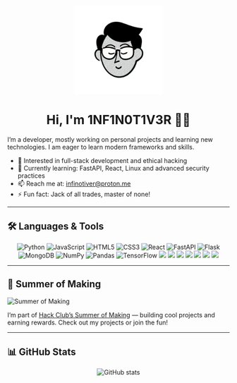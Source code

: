 <p align="center">
  <img src="face-transparent.png" width="200" alt="Profile photo" />
   <h1 align="center"> Hi, I'm 1NF1N0T1V3R 👋🏻</h1>
</p>


I’m a developer, mostly working on personal projects and learning new technologies. I am eager to learn modern frameworks and skills.

- 🧐 Interested in full-stack development and ethical hacking
- 🌱 Currently learning: FastAPI, React, Linux and advanced security practices  
- 📫 Reach me at: [infinotiver@proton.me](mailto:infinotiver@proton.me)  
- ⚡ Fun fact: Jack of all trades, master of none!

---

## 🛠️ Languages & Tools

<div align="center">

<img src="https://img.shields.io/badge/Python-3776AB?style=for-the-badge&logo=python&logoColor=white" alt="Python" height="50" />
<img src="https://img.shields.io/badge/JavaScript-F7DF1E?style=for-the-badge&logo=javascript&logoColor=black" alt="JavaScript" height="50" />
<img src="https://img.shields.io/badge/HTML5-E34F26?style=for-the-badge&logo=html5&logoColor=white" alt="HTML5" height="50" />
<img src="https://img.shields.io/badge/CSS3-1572B6?style=for-the-badge&logo=css3&logoColor=white" alt="CSS3" height="50" />
<img src="https://img.shields.io/badge/React-61DAFB?style=for-the-badge&logo=react&logoColor=black" alt="React" height="50" />
<img src="https://img.shields.io/badge/FastAPI-009688?style=for-the-badge&logo=fastapi&logoColor=white" alt="FastAPI" height="50" />
<img src="https://img.shields.io/badge/Flask-000000?style=for-the-badge&logo=flask&logoColor=white" alt="Flask" height="50" />
<img src="https://img.shields.io/badge/MongoDB-47A248?style=for-the-badge&logo=mongodb&logoColor=white" alt="MongoDB" height="50" />
<img src="https://img.shields.io/badge/NumPy-013243?style=for-the-badge&logo=numpy&logoColor=white" alt="NumPy" height="50" />
<img src="https://img.shields.io/badge/Pandas-150458?style=for-the-badge&logo=pandas&logoColor=white" alt="Pandas" height="50" />
<img src="https://img.shields.io/badge/TensorFlow-FF6F00?style=for-the-badge&logo=tensorflow&logoColor=white" alt="TensorFlow" height="50" />
<img src="https://img.shields.io/badge/Git-F05032?style=for-the-badge&logo=git&logoColor=white" height="50" />
<img src="https://img.shields.io/badge/Linux-FCC624?style=for-the-badge&logo=linux&logoColor=black" height="50" />
<img src="https://img.shields.io/badge/Docker-2496ED?style=for-the-badge&logo=docker&logoColor=white" height="50" />
<img src="https://img.shields.io/badge/Visual_Studio_Code-007ACC?style=for-the-badge&logo=visual-studio-code&logoColor=white" height="50" />
<img src="https://img.shields.io/badge/Jupyter-F37626?style=for-the-badge&logo=jupyter&logoColor=white" height="50" />
<img src="https://img.shields.io/badge/OpenCV-5C3EE8?style=for-the-badge&logo=opencv&logoColor=white" height="50" />
<img src="https://img.shields.io/badge/Tailwind_CSS-06B6D4?style=for-the-badge&logo=tailwind-css&logoColor=white" height="50" />

</div>

---

## 🚀 Summer of Making

![Summer of Making](https://summer.hackclub.com/assets/social_card-c7b18a9b.png)

I’m part of [Hack Club’s Summer of Making](https://summer.hack.club/ckc) — building cool projects and earning rewards. Check out my projects or join the fun!

---

## 📊 GitHub Stats

<div align="center">

<img src="https://github-readme-stats.vercel.app/api?username=infinotiver&show_icons=true&theme=dark" alt="GitHub stats" width="45%" />
</div>

